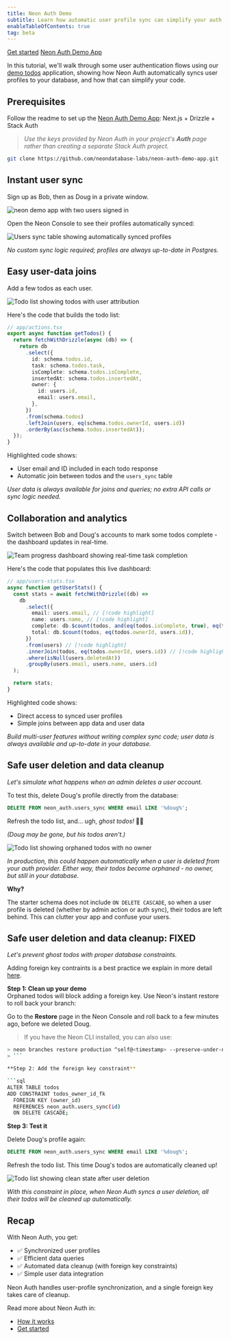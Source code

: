 ```yaml
---
title: Neon Auth Demo
subtitle: Learn how automatic user profile sync can simplify your auth workflow
enableTableOfContents: true
tag: beta
---
```


<InfoBlock>
  <DocsList title="Related docs" theme="docs">
    <a href="/docs/guides/neon-auth">Get started</a>
  </DocsList>

  <DocsList title="Sample project" theme="repo">
    <a href="https://github.com/neondatabase-labs/neon-auth-demo-app">Neon Auth Demo App</a>
  </DocsList>
</InfoBlock>

In this tutorial, we'll walk through some user authentication flows using our [demo todos](https://github.com/neondatabase-labs/neon-auth-demo-app) application, showing how Neon Auth automatically syncs user profiles to your database, and how that can simplify your code.

<FeatureBetaProps feature_name="Neon Auth" />

## Prerequisites

Follow the readme to set up the [Neon Auth Demo App](https://github.com/neondatabase-labs/neon-auth-demo-app): Next.js + Drizzle + Stack Auth

> _Use the keys provided by Neon Auth in your project's **Auth** page rather than creating a separate Stack Auth project._

```bash
git clone https://github.com/neondatabase-labs/neon-auth-demo-app.git
```

<Steps>

## Instant user sync

Sign up as Bob, then as Doug in a private window.

![neon demo app with two users signed in ](/docs/guides/neon_auth_demo_new_users.png)

Open the Neon Console to see their profiles automatically synced:

![Users sync table showing automatically synced profiles](/docs/guides/neon_auth_users_sync.png)

_No custom sync logic required; profiles are always up-to-date in Postgres._

## Easy user-data joins

Add a few todos as each user.

![Todo list showing todos with user attribution](/docs/guides/neon_auth_demo_todos.png)

Here's the code that builds the todo list:

```ts {7-11,14,15} showLineNumbers
// app/actions.tsx
export async function getTodos() {
  return fetchWithDrizzle(async (db) => {
    return db
      .select({
        id: schema.todos.id,
        task: schema.todos.task,
        isComplete: schema.todos.isComplete,
        insertedAt: schema.todos.insertedAt,
        owner: {
          id: users.id,
          email: users.email,
        },
      })
      .from(schema.todos)
      .leftJoin(users, eq(schema.todos.ownerId, users.id))
      .orderBy(asc(schema.todos.insertedAt));
  });
}
```

Highlighted code shows:

- User email and ID included in each todo response
- Automatic join between todos and the `users_sync` table

_User data is always available for joins and queries; no extra API calls or sync logic needed._

## Collaboration and analytics

Switch between Bob and Doug's accounts to mark some todos complete - the dashboard updates in real-time.

![Team progress dashboard showing real-time task completion](/docs/guides/neon_auth_demo_progress.png)

Here's the code that populates this live dashboard:

```ts showLineNumbers
// app/users-stats.tsx
async function getUserStats() {
  const stats = await fetchWithDrizzle((db) =>
    db
      .select({
        email: users.email, // [!code highlight]
        name: users.name, // [!code highlight]
        complete: db.$count(todos, and(eq(todos.isComplete, true), eq(todos.ownerId, users.id))),
        total: db.$count(todos, eq(todos.ownerId, users.id)),
      })
      .from(users) // [!code highlight]
      .innerJoin(todos, eq(todos.ownerId, users.id)) // [!code highlight]
      .where(isNull(users.deletedAt))
      .groupBy(users.email, users.name, users.id)
  );

  return stats;
}
```

Highlighted code shows:

- Direct access to synced user profiles
- Simple joins between app data and user data

_Build multi-user features without writing complex sync code; user data is always available and up-to-date in your database._

## Safe user deletion and data cleanup

_Let's simulate what happens when an admin deletes a user account._

To test this, delete Doug's profile directly from the database:

```sql
DELETE FROM neon_auth.users_sync WHERE email LIKE '%doug%';
```

Refresh the todo list, and... ugh, _ghost todos!_ 👻👻

_(Doug may be gone, but his todos aren't.)_

![Todo list showing orphaned todos with no owner](/docs/guides/neon_auth_demo_ghosts.png)

_In production, this could happen automatically when a user is deleted from your auth provider. Either way, their todos become orphaned - no owner, but still in your database._

**Why?**

The starter schema does not include `ON DELETE CASCADE`, so when a user profile is deleted (whether by admin action or auth sync), their todos are left behind. This can clutter your app and confuse your users.

## Safe user deletion and data cleanup: FIXED

_Let's prevent ghost todos with proper database constraints._

Adding foreign key contraints is a best practice we explain in more detail [here](/docs/guides/neon-auth-best-practices#foreign-keys-and-the-users_sync-table).

**Step 1: Clean up your demo**  
Orphaned todos will block adding a foreign key. Use Neon's instant restore to roll back your branch:

Go to the **Restore** page in the Neon Console and roll back to a few minutes ago, before we deleted Doug.

> If you have the Neon CLI installed, you can also use:

````bash shouldWrap
> neon branches restore production ^self@<timestamp> --preserve-under-name production_backup
> ```

**Step 2: Add the foreign key constraint**

```sql
ALTER TABLE todos
ADD CONSTRAINT todos_owner_id_fk
  FOREIGN KEY (owner_id)
  REFERENCES neon_auth.users_sync(id)
  ON DELETE CASCADE;
````

**Step 3: Test it**

Delete Doug's profile again:

```sql
DELETE FROM neon_auth.users_sync WHERE email LIKE '%doug%';
```

Refresh the todo list. This time Doug's todos are automatically cleaned up!

![Todo list showing clean state after user deletion](/docs/guides/neon_auth_demo_no_ghosts.png)

_With this constraint in place, when Neon Auth syncs a user deletion, all their todos will be cleaned up automatically._

</Steps>

## Recap

With Neon Auth, you get:

- ✅ Synchronized user profiles
- ✅ Efficient data queries
- ✅ Automated data cleanup (with foreign key constraints)
- ✅ Simple user data integration

Neon Auth handles user-profile synchronization, and a single foreign key takes care of cleanup.

Read more about Neon Auth in:

- [How it works](/docs/guides/neon-auth-how-it-works)
- [Get started](/docs/guides/neon-auth)
